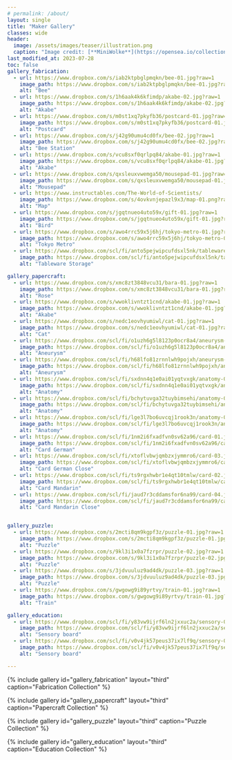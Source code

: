 ```yaml
---
# permalink: /about/
layout: single
title: "Maker Gallery"
classes: wide
header:
  image: /assets/images/teaser/illustration.png
  caption: "Image credit: [**MiniWolke**](https://opensea.io/collection/clother)"
last_modified_at: 2023-07-28
toc: false
gallery_fabrication:
  - url: https://www.dropbox.com/s/iab2ktpbglpmqkn/bee-01.jpg?raw=1
    image_path: https://www.dropbox.com/s/iab2ktpbglpmqkn/bee-01.jpg?raw=1
    alt: "Bee"    
  - url: https://www.dropbox.com/s/1h6aak4k6kfimdp/akabe-02.jpg?raw=1
    image_path: https://www.dropbox.com/s/1h6aak4k6kfimdp/akabe-02.jpg?raw=1
    alt: "Akabe"
  - url: https://www.dropbox.com/s/m0st1xq7pkyfb36/postcard-01.jpg?raw=1
    image_path: https://www.dropbox.com/s/m0st1xq7pkyfb36/postcard-01.jpg?raw=1
    alt: "Postcard"
  - url: https://www.dropbox.com/s/j42g90umu4cd0fx/bee-02.jpg?raw=1
    image_path: https://www.dropbox.com/s/j42g90umu4cd0fx/bee-02.jpg?raw=1
    alt: "Bee Station"
  - url: https://www.dropbox.com/s/vcu8sxf0qrlpq84/akabe-01.jpg?raw=1
    image_path: https://www.dropbox.com/s/vcu8sxf0qrlpq84/akabe-01.jpg?raw=1
    alt: "Akabe"    
  - url: https://www.dropbox.com/s/qxsleuxvwemga50/mousepad-01.jpg?raw=1
    image_path: https://www.dropbox.com/s/qxsleuxvwemga50/mousepad-01.jpg?raw=1
    alt: "Mousepad"
  - url: https://www.instructables.com/The-World-of-Scientists/
    image_path: https://www.dropbox.com/s/4ovkvnjepazl9x3/map-01.png?raw=1
    alt: "Map"
  - url: https://www.dropbox.com/s/jgqtnueo4uto59x/gift-01.jpg?raw=1
    image_path: https://www.dropbox.com/s/jgqtnueo4uto59x/gift-01.jpg?raw=1
    alt: "Bird"
  - url: https://www.dropbox.com/s/awo4rrc59x5j6hj/tokyo-metro-01.jpg?raw=1
    image_path: https://www.dropbox.com/s/awo4rrc59x5j6hj/tokyo-metro-01.jpg?raw=1
    alt: "Tokyo Metro"
  - url: https://www.dropbox.com/scl/fi/anto5pejwipcufdsxl5nk/tableware-01.jpg?rlkey=8epgqunyafee4s3zcjydb3ue4&raw=1
    image_path: https://www.dropbox.com/scl/fi/anto5pejwipcufdsxl5nk/tableware-01.jpg?rlkey=8epgqunyafee4s3zcjydb3ue4&raw=1
    alt: "Tableware Storage"

gallery_papercraft:
  - url: https://www.dropbox.com/s/xmc8zt3848vcu31/bara-01.jpg?raw=1
    image_path: https://www.dropbox.com/s/xmc8zt3848vcu31/bara-01.jpg?raw=1
    alt: "Rose"
  - url: https://www.dropbox.com/s/wwoklivntzt1cnd/akabe-01.jpg?raw=1
    image_path: https://www.dropbox.com/s/wwoklivntzt1cnd/akabe-01.jpg?raw=1
    alt: "Akabe"
  - url: https://www.dropbox.com/s/nedc1eovhyumiwl/cat-01.jpg?raw=1
    image_path: https://www.dropbox.com/s/nedc1eovhyumiwl/cat-01.jpg?raw=1
    alt: "Cat"
  - url: https://www.dropbox.com/scl/fi/o1uzh6g5l8123p0ocr8a4/aneurysm-01.jpg?rlkey=4q10n8pzgo455bkbz7qxvjjry&raw=1
    image_path: https://www.dropbox.com/scl/fi/o1uzh6g5l8123p0ocr8a4/aneurysm-01.jpg?rlkey=4q10n8pzgo455bkbz7qxvjjry&raw=1
    alt: "Aneurysm"
  - url: https://www.dropbox.com/scl/fi/h68lfo81zrnnlwh9pojxh/aneurysm-02.jpg?rlkey=pq5mx6uqo39zghdgdm4973ksy&raw=1
    image_path: https://www.dropbox.com/scl/fi/h68lfo81zrnnlwh9pojxh/aneurysm-02.jpg?rlkey=pq5mx6uqo39zghdgdm4973ksy&raw=1
    alt: "Aneurysm"
  - url: https://www.dropbox.com/scl/fi/sxdnn4q1e0ai01yqtvxgk/anatomy-01.jpg?rlkey=9rl53rgsxkpxh449b5tajlnmp&raw=1
    image_path: https://www.dropbox.com/scl/fi/sxdnn4q1e0ai01yqtvxgk/anatomy-01.jpg?rlkey=9rl53rgsxkpxh449b5tajlnmp&raw=1
    alt: "Anatomy"
  - url: https://www.dropbox.com/scl/fi/bchytuvga32tuybimsehi/anatomy-02.jpg?rlkey=x9ovsytq6hhm5kvrg3d92124v&raw=1
    image_path: https://www.dropbox.com/scl/fi/bchytuvga32tuybimsehi/anatomy-02.jpg?rlkey=x9ovsytq6hhm5kvrg3d92124v&raw=1
    alt: "Anatomy"
  - url: https://www.dropbox.com/scl/fi/lge3l7bo6uvcqj1rook3n/anatomy-03.jpg?rlkey=ft0u6renjj4on4b9liimn5frc&st=1oxfyjpk&raw=1
    image_path: https://www.dropbox.com/scl/fi/lge3l7bo6uvcqj1rook3n/anatomy-03.jpg?rlkey=ft0u6renjj4on4b9liimn5frc&st=1oxfyjpk&raw=1
    alt: "Anatomy"
  - url: https://www.dropbox.com/scl/fi/1nm2i6fxadfvn0sv62a96/card-01.jpg?rlkey=wyas7wuwdru6jk9jhmlmgx876&st=o2fz16w6&raw=1
    image_path: https://www.dropbox.com/scl/fi/1nm2i6fxadfvn0sv62a96/card-01.jpg?rlkey=wyas7wuwdru6jk9jhmlmgx876&st=o2fz16w6&raw=1
    alt: "Card German"
  - url: https://www.dropbox.com/scl/fi/xtoflvbwjqmbzxjymmro6/card-03.jpg?rlkey=ys3uc6z1zplqh7onavbb9lp22&st=wkze1gol&raw=1
    image_path: https://www.dropbox.com/scl/fi/xtoflvbwjqmbzxjymmro6/card-03.jpg?rlkey=ys3uc6z1zplqh7onavbb9lp22&st=wkze1gol&raw=1
    alt: "Card German Close"
  - url: https://www.dropbox.com/scl/fi/ts9rgxhwbr1e4qt10tmlw/card-02.jpg?rlkey=f9zyc868ncblqel0pf7y97wk5&st=o2td7rd9&raw=1
    image_path: https://www.dropbox.com/scl/fi/ts9rgxhwbr1e4qt10tmlw/card-02.jpg?rlkey=f9zyc868ncblqel0pf7y97wk5&st=o2td7rd9&raw=1
    alt: "Card Mandarin"
  - url: https://www.dropbox.com/scl/fi/jaud7r3cddamsfor6na99/card-04.jpg?rlkey=88vrtbkxabtcbsi64hworoagz&st=vblkueq9&raw=1
    image_path: https://www.dropbox.com/scl/fi/jaud7r3cddamsfor6na99/card-04.jpg?rlkey=88vrtbkxabtcbsi64hworoagz&st=vblkueq9&raw=1
    alt: "Card Mandarin Close"


gallery_puzzle:
  - url: https://www.dropbox.com/s/2mcti8qm9kgpf3z/puzzle-01.jpg?raw=1
    image_path: https://www.dropbox.com/s/2mcti8qm9kgpf3z/puzzle-01.jpg?raw=1
    alt: "Puzzle"
  - url: https://www.dropbox.com/s/9kl3i1x0a7fzrpr/puzzle-02.jpg?raw=1
    image_path: https://www.dropbox.com/s/9kl3i1x0a7fzrpr/puzzle-02.jpg?raw=1
    alt: "Puzzle"
  - url: https://www.dropbox.com/s/3jdvuuluz9ad4dk/puzzle-03.jpg?raw=1
    image_path: https://www.dropbox.com/s/3jdvuuluz9ad4dk/puzzle-03.jpg?raw=1
    alt: "Puzzle"
  - url: https://www.dropbox.com/s/gwgowg9i89yrtvy/train-01.jpg?raw=1
    image_path: https://www.dropbox.com/s/gwgowg9i89yrtvy/train-01.jpg?raw=1
    alt: "Train"

gallery_education:
  - url: https://www.dropbox.com/scl/fi/y83vw9ijrf6ln2jxxuc2a/sensory-01.jpg?rlkey=sp0if65pspkwbtbw7vndsdzc8&st=v89lol4l&raw=1
    image_path: https://www.dropbox.com/scl/fi/y83vw9ijrf6ln2jxxuc2a/sensory-01.jpg?rlkey=sp0if65pspkwbtbw7vndsdzc8&st=v89lol4l&raw=1
    alt: "Sensory board"
  - url: https://www.dropbox.com/scl/fi/v0v4jk57peus37ix7lf9q/sensory-02.jpg?rlkey=mgkg6a875tzcs3uts8cad6lts&st=l5kh06hi&raw=1
    image_path: https://www.dropbox.com/scl/fi/v0v4jk57peus37ix7lf9q/sensory-02.jpg?rlkey=mgkg6a875tzcs3uts8cad6lts&st=l5kh06hi&raw=1
    alt: "Sensory board"

---
```


{% include gallery id="gallery_fabrication" layout="third" caption="Fabrication Collection" %}

{% include gallery id="gallery_papercraft" layout="third" caption="Papercraft Collection" %}

{% include gallery id="gallery_puzzle" layout="third" caption="Puzzle Collection" %}

{% include gallery id="gallery_education" layout="third" caption="Education Collection" %}